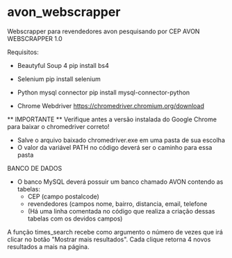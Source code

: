 # avon_webscrapper
Webscrapper para revendedores avon pesquisando por CEP
AVON WEBSCRAPPER 1.0

Requisitos:
 - Beautyful Soup 4
	pip install bs4
 - Selenium
	pip install selenium
 - Python mysql connector
	pip install mysql-connector-python

 - Chrome Webdriver
	https://chromedriver.chromium.org/download


** IMPORTANTE **
Verifique antes a versão instalada do Google Chrome para baixar o chromedriver correto!

 - Salve o arquivo baixado chromedriver.exe em uma pasta de sua escolha
 - O valor da variável PATH no código deverá ser o caminho para essa pasta

BANCO DE DADOS
 - O banco MySQL deverá possuir um banco chamado AVON contendo as tabelas:
    - CEP (campo postalcode)
    - revendedores (campos nome, bairro, distancia, email, telefone
    - (Há uma linha comentada no código que realiza a criação dessas tabelas com os devidos campos)


A função times_search recebe como argumento o número de vezes que irá clicar no botão "Mostrar mais resultados". Cada clique retorna 4 novos resultados a mais na página.
